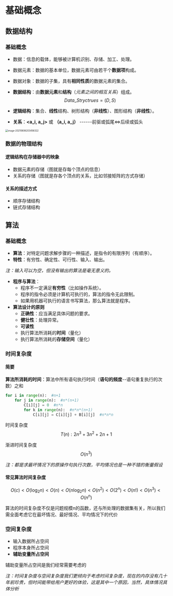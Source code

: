 # 基础概念

## 数据结构

### 基础概念

- 数据：信息的载体，能够被计算机识别、存储、加工、处理。
- 数据元素：数据的基本单位，数据元素可由若干个**数据项**构成。
- 数据对象：数据的子集，具有**相同性质**的数据元素的集合。
- **数据结构**：由**数据元素**和**结构**（*元素之间的相互关系*）组成。
$$
Data\_Stryctrues = (D, S)
$$

- **逻辑结构**：集合、**线性**结构、树形结构（**非线性**）、图形结构（**非线性**）。

- **关系**：**\<a_i, a_j\>** 或 **（a_i, a_j）** ------前驱或弧尾<=>后续或弧头

<img src="https://oss.justin3go.com/blogs/image-20210606203456322.png" alt="image-20210606203456322" style="zoom:50%;" />

###  数据的物理结构

#### 逻辑结构在存储器中的映象

- 数据元素的存储（图就是存每个顶点的信息）
- 关系的存储（图就是存各个顶点的关系，比如邻接矩阵的方式存储）

#### 关系的描述方式

- 顺序存储结构
- 链式存储结构

## 算法

### 基础概念

- **算法**：对特定问题求解步骤的一种描述，是指令的有限序列（有顺序）。
- **特性**：有穷性、确定性、可行性、输入、输出。

*注：输入可以为空，但没有输出的算法是毫无意义的。*

- **程序与算法**：
  - 程序不一定满足**有穷性**（比如操作系统）。
  - 程序的指令必须是计算机可执行的，算法的指令无此限制。
  - 如果用机器可执行的语言书写算法，那么算法就是程序。
- **算法设计的原则**
  - **正确性**：应当满足具体问题的要求。
  - **健壮性**：处理异常。
  - **可读性**
  - 执行算法所消耗的**时间**（量化）
  - 执行算法所消耗的**存储空间**（量化）

### 时间复杂度

#### 简要

**算法所消耗的时间**：算法中所有语句执行时间（**语句的频度**--语句重复执行的次数）之和

```python
for i in range(n):  #n+1
    for j in range(n):  #n*(n+1)
        C[i][j] = 0  #n*n
        for k in range(n):  #n*n*(n+1)
            C[i][j] = C[i][j] + B[i][j]  #n*n*n
```

时间复杂度
$$
T(n):2n^3+3n^2+2n+1
$$

渐进时间复杂度
$$
O(n^3)
$$

*注：都是求最坏情况下的原操作句执行次数，平均情况也是一种不错的衡量假设*

#### 常见算法时间复杂度

$$
O(c) < O(\log_2n) < O(n) < O(n\log_2n) < O(n^2) < O(2^n) < O(n!) <O(n^3)<O(n^n)
$$

算法的时间复杂度不仅是问题规模n的函数，还与所处理的数据集有关，所以我们需全面考虑它在最坏情况、最好情况、平均情况下的代价

### 空间复杂度

- 输入数据所占空间
- 程序本身所占空间
- **辅助变量所占空间**

辅助变量所占空间是我们经常需要考虑的

*注：时间复杂度与空间复杂度我们更倾向于考虑时间复杂度，现在的内存没有几十年前珍贵，但时间能带给用户更好的体验，这是其中一个原因，当然，具体情况具体分析*




